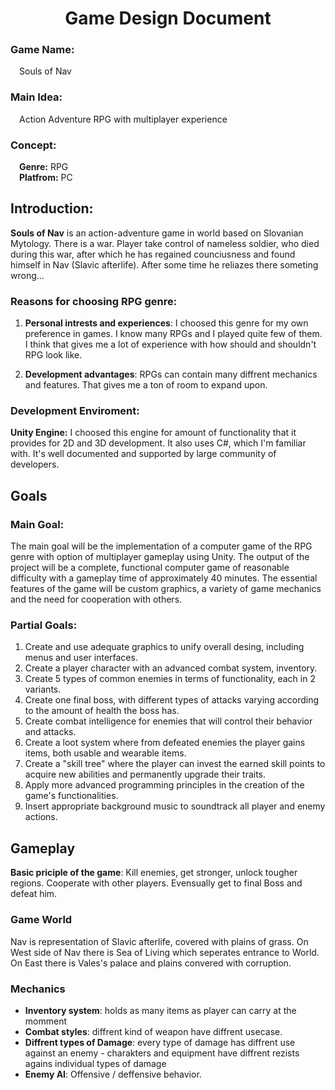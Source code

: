 <div align="center">

# Game Design Document
</div>

### Game Name: 
&emsp;Souls of Nav

### Main Idea:
&emsp;Action Adventure RPG with multiplayer experience

### Concept:
&emsp;<b>Genre:</b> RPG <br>
&emsp;<b>Platfrom:</b> PC <br>
<!--&emsp;<b>Target audience:</b> 12+ <br>-->

## Introduction:
<p>
<b>Souls of Nav</b> 
    is an action-adventure game in world based on Slovanian Mytology. There is a war. Player take control of nameless soldier, who died during this war, after which he has regained counciusness and found himself in Nav (Slavic afterlife). After some time he reliazes there someting wrong...
</p>

### Reasons for choosing RPG genre:
<ol>
    <li>
    <b>Personal intrests and experiences</b>: 
    I choosed this genre for my own preference in games. I know many RPGs and I played quite few of them. I think that gives me a lot of experience with how should and shouldn't RPG look like.
    </li> <p>
    <li>
    <b>Development advantages</b>: 
    RPGs can contain many diffrent mechanics and features. That gives me a ton of room to expand upon.
    </li>
</ol>

### Development Enviroment:
<p>
<b>Unity Engine:</b> 
    I choosed this engine for amount of functionality that it provides for 2D and 3D development. It also uses C#, which I'm familiar with. It's well documented and supported by large community of developers. 
</p>

## Goals
### Main Goal:
<p>
    The main goal will be the implementation of a computer game of the RPG genre with option of multiplayer gameplay using Unity. The output of the project will be a complete, functional computer game of reasonable difficulty with a gameplay time of approximately 40 minutes. The essential features of the game will be custom graphics, a variety of game mechanics and the need for cooperation with others.
</p>

### Partial Goals:
<ol>
    <li>
        Create and use adequate graphics to unify overall desing, including menus and user interfaces.
    </li> <li>
        Create a player character with an advanced combat system, inventory.
    </li> <li>
        Create 5 types of common enemies in terms of functionality, each in 2 variants.
    </li> <li>
        Create one final boss, with different types of attacks varying according to the amount of health the boss has.
    </li> <li>
        Create combat intelligence for enemies that will control their behavior and attacks.
    </li> <li>
        Create a loot system where from defeated enemies the player gains items, both usable and wearable items.
    </li> <li>
        Create a "skill tree" where the player can invest the earned skill points to acquire new abilities and permanently upgrade their traits.
    </li> <li>
        Apply more advanced programming principles in the creation of the game's functionalities.
    </li> <li>
        Insert appropriate background music to soundtrack all player and enemy actions.
    </li>
</ol>

## Gameplay
<p>
    <b>Basic priciple of the game</b>: Kill enemies, get stronger, unlock tougher regions. Cooperate with other players. Evensually get to final Boss and defeat him.
</p>

### Game World
<p>
    Nav is representation of Slavic afterlife, covered with plains of grass. On West side of Nav there is Sea of Living which seperates entrance to World. On East there is Vales's palace and plains convered with corruption. 
</p>

### Mechanics
<ul>
    <li>
        <b>Inventory system</b>: holds as many items as player can carry at the momment
    </li> <li>
        <b>Combat styles</b>: diffrent kind of weapon have diffrent usecase.
    </li> <li>
        <b>Diffrent types of Damage</b>: every type of damage has diffrent use against an enemy - charakters and equipment have diffrent rezists agains individual types of damage
    </li> <li>
        <b>Enemy AI</b>: Offensive / deffensive behavior.
    </li>
    <!--<b>Usage of Magic</b>: -->
</ul>
<!--### Characters-->